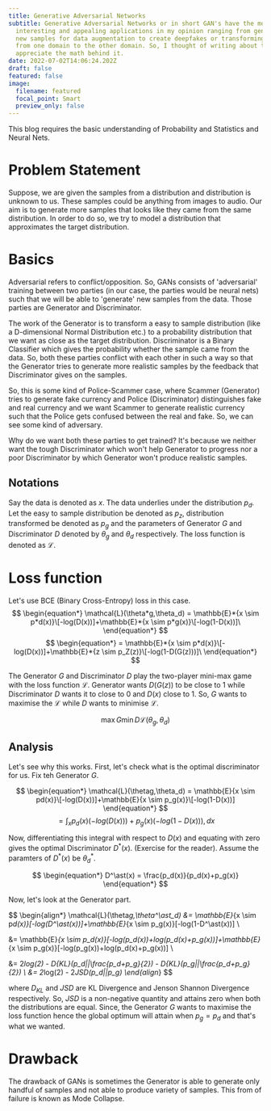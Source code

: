 ```yaml
---
title: Generative Adversarial Networks
subtitle: Generative Adversarial Networks or in short GAN's have the most
  interesting and appealing applications in my opinion ranging from generating
  new samples for data augmentation to create deepfakes or transforming images
  from one domain to the other domain. So, I thought of writing about this and
  appreciate the math behind it.
date: 2022-07-02T14:06:24.202Z
draft: false
featured: false
image:
  filename: featured
  focal_point: Smart
  preview_only: false
---
```

This blog requires the basic understanding of Probability and Statistics and Neural Nets. 

# Problem Statement

Suppose, we are given the samples from a distribution and distribution is unknown to us. These samples could be anything from images to audio. Our aim is to generate more samples that looks like they came from the same distribution. In order to do so, we try to model a distribution that approximates the target distribution.

# Basics


Adversarial refers to conflict/opposition. So, GANs consists of 'adversarial' training between two parties (in our case, the parties would be neural nets) such that we will be able to 'generate' new samples from the data. Those parties are Generator and Discriminator. 

The work of the Generator is to transform a easy to sample distribution (like a D-dimensional Normal Distribution etc.) to a probability distribution that we want as close as the target distribution. Discriminator is a Binary Classifier which gives the probability whether the sample came from the data. So, both these parties conflict with each other in such a way so that the Generator tries to generate more realistic samples by the feedback that Discriminator gives on the samples. 

So, this is some kind of Police-Scammer case, where Scammer (Generator) tries to generate fake currency and Police (Discriminator) distinguishes fake and real currency and we want Scammer to generate realistic currency such that the Police gets confused between the real and fake. So, we can see some kind of adversary.  

Why do we want both these parties to get trained? It's because we neither want the tough Discriminator which won't help Generator to progress nor a poor Discriminator by which Generator won't produce realistic samples. 

## Notations
 

Say the data is denoted as $x$. The data underlies under the distribution $p_d$. Let the easy to sample distribution be denoted as $p_z$, distribution transformed be denoted as $p_g$ and the parameters of Generator $G$ and Discriminator $D$ denoted by $\theta_g$ and $\theta_d$ respectively. The loss function is denoted as $\mathcal{L}$.

# Loss function 

Let's use BCE (Binary Cross-Entropy) loss in this case. 
$$ \begin{equation*}
\mathcal{L}(\theta*g,\theta_d) = \mathbb{E}*{x \sim p*d(x)}\[-log(D(x))]+\mathbb{E}*{x \sim p*g(x)}\[-log(1-D(x))]\
\end{equation*}
$$
$$ 
\begin{equation*}
 = \mathbb{E}*{x \sim p*d(x)}\[-log(D(x))]+\mathbb{E}*{z \sim p_Z(z)}\[-log(1-D(G(z)))]\
\end{equation*}
$$

The Generator $G$ and Discriminator $D$ play the two-player mini-max game with the loss function $\mathcal{L}$. Generator wants $D(G(z))$ to be close to 1 while Discriminator $D$ wants it to close to 0 and $D(x)$ close to 1. So, $G$ wants to maximise the $\mathcal{L}$ while $D$ wants to minimise $\mathcal{L}$.

$$ 
\begin{equation*}
    \max{G} \min{D} \mathcal{L}(\theta_g,\theta_d)
\end{equation*}
$$

## Analysis 

Let's see why this works. First, let's check what is the optimal discriminator for us. Fix teh Generator $G$. 

$$ 
\begin{equation*}
  \mathcal{L}(\thetag,\theta_d) = \mathbb{E}{x \sim pd(x)}\[-log(D(x))]+\mathbb{E}{x \sim p_g(x)}\[-log(1-D(x))]
\end{equation*}
$$
$$ 
\begin{equation*}
  = \int_x p_d(x)(-log(D(x))) + p_g(x)(-log(1-D(x))) ,dx 
\end{equation*}
$$

Now, differentiating this integral with respect to $D(x)$ and equating with zero gives the optimal Discriminator $D^\ast(x)$. (Exercise for the reader). Assume the paramters of $D^\ast(x)$ be $\theta^\ast_d$.

$$ 
\begin{equation*}
  D^\ast(x) = \frac{p_d(x)}{p_d(x)+p_g(x)}
\end{equation*}
$$

Now, let's look at the Generator part. 

$$ 
\begin{align*}
  \mathcal{L}(\theta*g,\theta^\ast_d) &= \mathbb{E}*{x \sim p*d(x)}\[-log(D^\ast(x))]+\mathbb{E}*{x \sim p_g(x)}\[-log(1-D^\ast(x))] \\

  &= \mathbb{E}*{x \sim p_d(x)}\[-log(p_d(x))+log(p_d(x)+p_g(x))]+\mathbb{E}*{x \sim p_g(x)}\[-log(p_g(x))+log(p_d(x)+p_g(x))] \\

  &= 2*log(2) - D{KL}(p_d||\frac{p_d+p_g}{2}) - D{KL}(p_g||\frac{p_d+p_g}{2}) \\
  &= 2*log(2) - 2*JSD(p_d||p_g)
\end{align*}
$$

where $D_{KL}$ and $JSD$ are KL Divergence and Jenson Shannon Divergence respectively. So, $JSD$ is a non-negative quantity and attains zero when both the distributions are equal. Since, the Generator $G$ wants to maximise the loss function hence the global optimum will attain when $p_g = p_d$ and that's what we wanted.

# Drawback 


The drawback of GANs is sometimes the Generator is able to generate only handful of samples and not able to produce variety of samples. This from of failure is known as Mode Collapse.